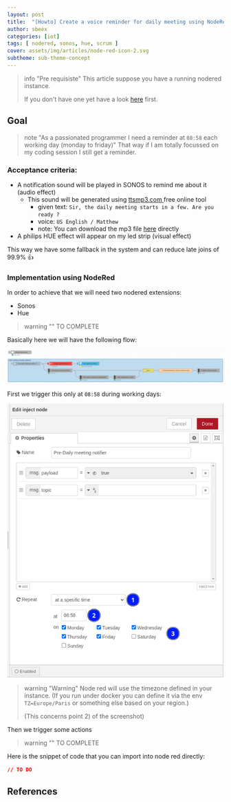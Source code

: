 ```yaml
---
layout: post
title:  "[Howto] Create a voice reminder for daily meeting using NodeRed"
author: sbeex
categories: [iot]
tags: [ nodered, sonos, hue, scrum ]
cover: assets/img/articles/node-red-icon-2.svg
subtheme: sub-theme-concept
---
```


> info "Pre requisiste"
> This article suppose you have a running nodered instance.
> 
> If you don't have one yet have a look [here](https://nodered.org/docs/getting-started/) first.

## Goal

> note "As a passionated programmer I need a reminder at `08:58` each working day (monday to friday)"
> That way if I am totally focussed on my coding session I still get a reminder.

### Acceptance criteria:
* A notification sound will be played in SONOS to remind me about it (audio effect)
  * This sound will be generated using [ttsmp3.com ](https://ttsmp3.com/)free online tool 
    * given text: `Sir, the daily meeting starts in a few. Are you ready ?`
    * voice: `US English / Matthew`
    * note: You can download the mp3 file [here](../assets/audio/daily-meeting-reminder.mp3) directly
* A philips HUE effect will appear on my led strip (visual effect)

This way we have some fallback in the system and can reduce late joins of 99.9% :+1:
 
### Implementation using NodeRed

In order to achieve that we will need two nodered extensions:
* Sonos
* Hue

> warning ""
> TO COMPLETE

Basically here we will have the following flow:

![screenshot of node-red flow](../assets/img/articles/nodered-predaily-meeting-reminder.png)

First we trigger this only at `08:58` during working days:

![edit inject node screenshot](../assets/img/articles/noderaid-predaily-scheduler.png)

> warning "Warning"
> Node red will use the timezone defined in your instance. (If you run under docker you can define it via the env `TZ=Europe/Paris` or something else based on your region.)
>
> (This concerns point 2) of the screenshot)

Then we trigger some actions 

> warning ""
> TO COMPLETE

Here is the snippet of code that you can import into node red directly:
```json
// TO DO
```

## References
